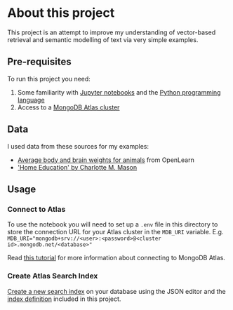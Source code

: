 # About this project
This project is an attempt to improve my understanding of vector-based retrieval and semantic modelling of text via very simple examples.

## Pre-requisites
To run this project you need:
1. Some familiarity with [Jupyter notebooks](https://jupyter.org/) and the [Python programming language](https://www.python.org/)
2. Access to a [MongoDB Atlas cluster](https://www.mongodb.com/atlas/database)

## Data
I used data from these sources for my examples:
* [Average body and brain weights for animals](https://www.open.edu/openlearn/science-maths-technology/mathematics-statistics/exploring-data-graphs-and-numerical-summaries/content-section-2.6#tbl001_006) from OpenLearn
* ['Home Education' by Charlotte M. Mason](https://www.gutenberg.org/cache/epub/71087/pg71087.txt)

## Usage
### Connect to Atlas
To use the notebook you will need to set up a `.env` file in this directory to store the connection URL for your Atlas cluster in the `MDB_URI` variable.
E.g. `MDB_URI="mongodb+srv://<user>:<password>@<cluster id>.mongodb.net/<database>"`

Read [this tutorial](https://www.mongodb.com/docs/atlas/tutorial/connect-to-your-cluster/) for more information about connecting to MongoDB Atlas.

### Create Atlas Search Index
[Create a new search index](https://www.mongodb.com/docs/atlas/atlas-search/create-index/) on your database using the JSON editor and the [index definition](/definition.json) included in this project.
